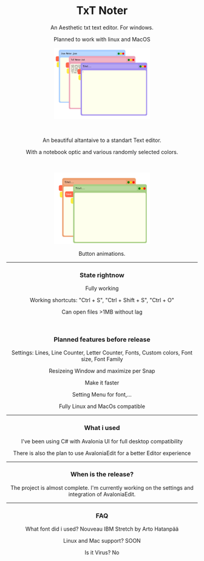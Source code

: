 <h1 align="center">TxT Noter</h1>
<p align="center">An Aesthetic txt text editor. For windows.</p>
<p align="center">Planned to work with linux and MacOS</p>

<p align="center"><img src="https://github.com/RichyLAW/TxT_Noter/blob/main/TxT_Noter_image1.png" width="50%"></p>
<br>
<p align="center">An beautiful altantaive to a standart Text editor.</p>
<p align="center">With a notebook optic and various randomly selected colors.</p>
<br>
<p align="center"><img src="https://github.com/RichyLAW/TxT_Noter/blob/main/TxT_Noter_image2.png" width="50%"></p>
<p align="center">Button animations.</p>

---
<h3 align="center">State rightnow</h3>
<p align="center">Fully working</p>
<p align="center">Working shortcuts: "Ctrl + S", "Ctrl + Shift + S", "Ctrl + O"</p>
<p align="center">Can open files >1MB without lag</p>
<br>
<h3 align="center">Planned features before release</h3>
<p align="center">Settings: Lines, Line Counter, Letter Counter, Fonts, Custom colors, Font size, Font Family</p>
<p align="center">Resizeing Window and maximize per Snap</p>
<p align="center">Make it faster</p>
<p align="center">Setting Menu for font,...</p>
<p align="center">Fully Linux and MacOs compatible</p>

---
<h3 align="center">What i used</h3>
<p align="center">I've been using C# with Avalonia UI for full desktop compatibility</p>
<p align="center">There is also the plan to use AvaloniaEdit for a better Editor experience</p>

---
<h3 align="center">When is the release?</h3>
<p align="center">The project is almost complete. I'm currently working on the settings and integration of AvaloniaEdit.</p>

---
<h3 align="center">FAQ</h3>
<p align="center">What font did i used? Nouveau IBM Stretch by Arto Hatanpää</p>
<p align="center">Linux and Mac support? SOON</p>
<p align="center">Is it Virus? No</p>
